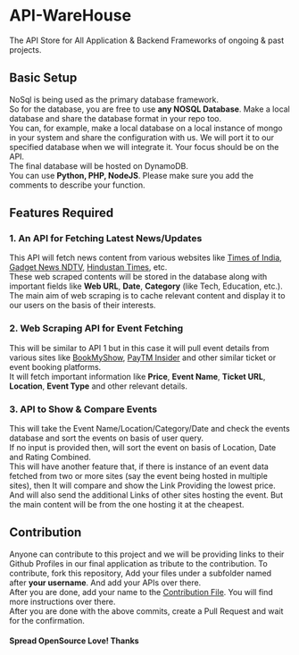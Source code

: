# API-WareHouse
The API Store for All Application &amp; Backend Frameworks of ongoing &amp; past projects.

## Basic Setup
NoSql is being used as the primary database framework.  
So for the database, you are free to use **any NOSQL Database**. Make a local database and share the database format in your repo too.  
You can, for example, make a local database on a local instance of mongo in your system and share the configuration with us. We will port it to our specified database when we will integrate it. Your focus should be on the API.  
The final database will be hosted on DynamoDB.  
You can use **Python, PHP, NodeJS**. Please make sure you add the comments to describe your function.

## Features Required
### 1. An API for Fetching Latest News/Updates
This API will fetch news content from various websites like [Times of India](https://timesofindia.indiatimes.com/), [Gadget News NDTV](https://gadgets.ndtv.com/news), [Hindustan Times](https://www.hindustantimes.com), etc.  
These web scraped contents will be stored in the database along with important fields like **Web URL**, **Date**, **Category** (like Tech, Education, etc.).  
The main aim of web scraping is to cache relevant content and display it to our users on the basis of their interests.  

### 2. Web Scraping API for Event Fetching
This will be similar to API 1 but in this case it will pull event details from various sites like [BookMyShow](#), [PayTM Insider](#) and other similar ticket or event booking platforms.  
It will fetch important information like **Price**, **Event Name**, **Ticket URL**, **Location**, **Event Type** and other relevant details.   

### 3. API to Show & Compare Events
This will take the Event Name/Location/Category/Date and check the events database and sort the events on basis of user query.  
If no input is provided then, will sort the event on basis of Location, Date and Rating Combined.  
This will have another feature that, if there is instance of an event data fetched from two or more sites (say the event being hosted in multiple sites), then It will compare and show the Link Providing the lowest price. And will also send the additional Links of other sites hosting the event. But the main content will be from the one hosting it at the cheapest.

## Contribution 
Anyone can contribute to this project and we will be providing links to their Github Profiles in our final application as tribute to the contribution.
To contribute, fork this repository, Add your files under a subfolder named after **your username**. And add your APIs over there.  
After you are done, add your name to the [Contribution File](CONTRIBUTION.md). You will find more instructions over there.  
After you are done with the above commits, create a Pull Request and wait for the confirmation.


#### Spread OpenSource Love! Thanks

